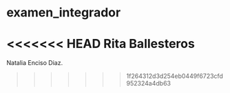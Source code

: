 # examen_integrador
<<<<<<< HEAD
Rita Ballesteros
=======

Natalia Enciso Diaz.

>>>>>>> 1f264312d3d254eb0449f6723cfd952324a4db63
